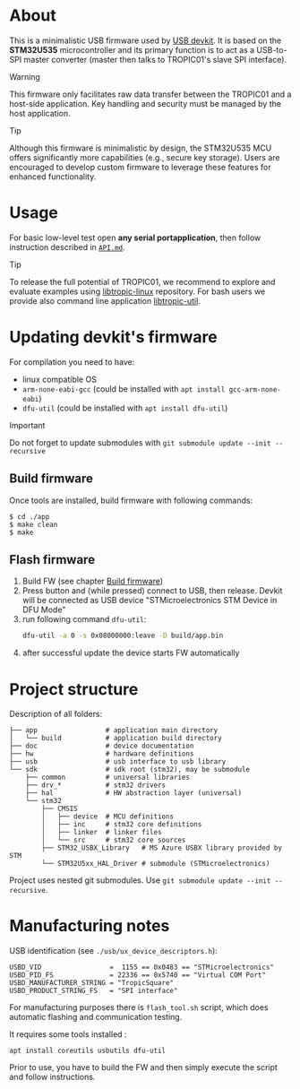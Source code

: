 # About

This is a minimalistic USB firmware used by [USB devkit](https://github.com/tropicsquare/tropic01-stm32u5-usb-devkit-hw). It is based on the **STM32U535** microcontroller and its primary function is to act as a USB-to-SPI master converter (master then talks to TROPIC01's slave SPI interface).

> [!WARNING]
> This firmware only facilitates raw data transfer between the TROPIC01 and a host-side application.
> Key handling and security must be managed by the host application.

> [!TIP]
> Although this firmware is minimalistic by design, the STM32U535 MCU offers significantly more capabilities (e.g., secure key storage).
> Users are encouraged to develop custom firmware to leverage these features for enhanced functionality.


# Usage

For basic low-level test open **any serial portapplication**, then follow instruction described in [`API.md`](./API.md).

> [!TIP]
> To release the full potential of TROPIC01, we recommend to explore and evaluate examples using [libtropic-linux](https://github.com/tropicsquare/libtropic-linux) repository.
> For bash users we provide also command line application [libtropic-util](https://github.com/tropicsquare/libtropic-util).


# Updating devkit's firmware

For compilation you need to have:

 * linux compatible OS
 * `arm-none-eabi-gcc` (could be installed with `apt install gcc-arm-none-eabi`) 
 * `dfu-util` (could be installed with `apt install dfu-util`)


> [!IMPORTANT]
> Do not forget to update submodules with `git submodule update --init --recursive`

## Build firmware

Once tools are installed, build firmware with following commands:
```
$ cd ./app
$ make clean
$ make
```

## Flash firmware

1) Build FW (see chapter [Build firmware](#build-firmware))
2) Press button and (while pressed) connect to USB, then release.
   Devkit will be connected as USB device "STMicroelectronics STM Device in DFU Mode"
3) run following command `dfu-util`:
   ```bash
   dfu-util -a 0 -s 0x08000000:leave -D build/app.bin
   ```
4) after successful update the device starts FW automatically


# Project structure

Description of all folders:

```
├── app                 # application main directory
│   └── build           # application build directory
├── doc                 # device documentation
├── hw                  # hardware definitions
├── usb                 # usb interface to usb library
└── sdk                 # sdk root (stm32), may be submodule
    ├── common          # universal libraries
    ├── drv_*           # stm32 drivers
    ├── hal             # HW abstraction layer (universal)
    └── stm32
        ├── CMSIS
        │   ├── device  # MCU definitions
        │   ├── inc     # stm32 core definitions
        │   ├── linker  # linker files
        │   └── src     # stm32 core sources
        ├── STM32_USBX_Library   # MS Azure USBX library provided by STM
        └── STM32U5xx_HAL_Driver # submodule (STMicroelectronics)
```

Project uses nested git submodules. Use `git submodule update --init --recursive`.


# Manufacturing notes

USB identification (see `./usb/ux_device_descriptors.h`):
```
USBD_VID                 =  1155 == 0x0483 == "STMicroelectronics"
USBD_PID_FS              = 22336 == 0x5740 == "Virtual COM Port"
USBD_MANUFACTURER_STRING = "TropicSquare"
USBD_PRODUCT_STRING_FS   = "SPI interface"
```

For manufacturing purposes there is `flash_tool.sh` script, which does
automatic flashing and communication testing.

It requires some tools installed :
```
apt install coreutils usbutils dfu-util
```

Prior to use, you have to build the FW and then simply execute the script and follow instructions.
